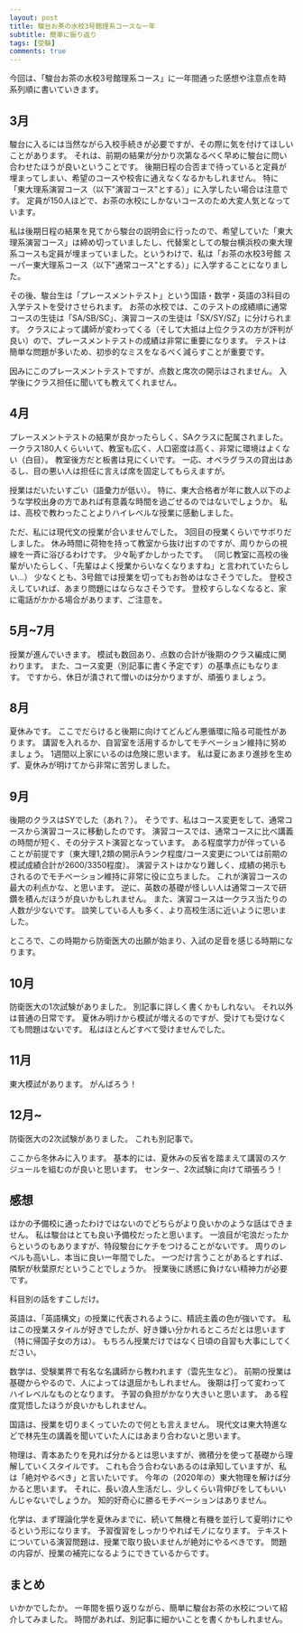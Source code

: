 ```yaml
---
layout: post
title: 駿台お茶の水校3号館理系コースな一年
subtitle: 簡単に振り返り
tags: [受験]
comments: true
---
```


今回は、「駿台お茶の水校3号館理系コース」に一年間通った感想や注意点を時系列順に書いていきます。

## 3月

駿台に入るには当然ながら入校手続きが必要ですが、その際に気を付けてほしいことがあります。
それは、前期の結果が分かり次第なるべく早めに駿台に問い合わせたほうが良いということです。
後期日程の合否まで待っていると定員が埋まってしまい、希望のコースや校舎に通えなくなるかもしれません。
特に「東大理系演習コース（以下"演習コース"とする）」に入学したい場合は注意です。
定員が150人ほどで、お茶の水校にしかないコースのため大変人気となっています。

私は後期日程の結果を見てから駿台の説明会に行ったので、希望していた「東大理系演習コース」は締め切っていましたし、代替案としての駿台横浜校の東大理系コースも定員が埋まっていました。というわけで、私は「お茶の水校3号館 スーパー東大理系コース（以下"通常コース"とする）」に入学することになりました。

その後、駿台生は「プレースメントテスト」という国語・数学・英語の3科目の入学テストを受けさせられます。
お茶の水校では、このテストの成績順に通常コースの生徒は「SA/SB/SC」、演習コースの生徒は「SX/SY/SZ」に分けられます。
クラスによって講師が変わってくる（そして大抵は上位クラスの方が評判が良い）ので、プレースメントテストの成績は非常に重要になります。
テストは簡単な問題が多いため、初歩的なミスをなるべく減らすことが重要です。

因みにこのプレースメントテストですが、点数と席次の開示はされません。
入学後にクラス担任に聞いても教えてくれません。

## 4月

プレースメントテストの結果が良かったらしく、SAクラスに配属されました。
一クラス180人くらいいて、教室も広く、人口密度は高く、非常に環境はよくない（白目）。
教室後方だと板書は見にくいです。
一応、オペラグラスの貸出はあるし、目の悪い人は担任に言えば席を固定してもらえますが。

授業はだいたいすごい（語彙力が低い）。
特に、東大合格者が年に数人以下のような学校出身の方であれば有意義な時間を過ごせるのではないでしょうか。
私は、高校で教わったことよりハイレベルな授業に感動しました。

ただ、私には現代文の授業が合いませんでした。
3回目の授業くらいでサボりだしました。
休み時間に荷物を持って教室から抜け出すのですが、周りからの視線を一斉に浴びるわけです。
少々恥ずかしかったです。
（同じ教室に高校の後輩がいたらしく、「先輩はよく授業からいなくなりますね」と言われていたらしい...）
少なくとも、3号館では授業を切ってもお咎めはなさそうでした。
登校さえしていれば、あまり問題にはならなさそうです。
登校すらしなくなると、家に電話がかかる場合があります、ご注意を。

## 5月~7月

授業が進んでいきます。
模試も数回あり、点数の合計が後期のクラス編成に関わります。
また、コース変更（別記事に書く予定です）の基準点にもなります。
ですから、休日が潰されて憎いのは分かりますが、頑張りましょう。

## 8月

夏休みです。
ここでだらけると後期に向けてどんどん悪循環に陥る可能性があります。
講習を入れるか、自習室を活用するかしてモチベーション維持に努めましょう。
1週間以上家にいるのは危険に思います。
私は夏にあまり進捗を生めず、夏休みが明けてから非常に苦労しました。

## 9月

後期のクラスはSYでした（あれ？）。
そうです、私はコース変更をして、通常コースから演習コースに移動したのです。
演習コースでは、通常コースに比べ講義の時間が短く、その分テスト演習となっています。
ある程度学力が伴っていることが前提です（東大理1,2類の開示Aランク程度/コース変更については前期の模試成績合計が2600/3350程度）。
演習テストはかなり難しく、成績の掲示もされるのでモチベーション維持に非常に役に立ちました。
これが演習コースの最大の利点かな、と思います。
逆に、英数の基礎が怪しい人は通常コースで研鑽を積んだほうが良いかもしれません。
また、演習コースは一クラス当たりの人数が少ないです。
談笑している人も多く、より高校生活に近いように思いました。

ところで、この時期から防衛医大の出願が始まり、入試の足音を感じる時期になります。

## 10月

防衛医大の1次試験がありました。
別記事に詳しく書くかもしれない。
それ以外は普通の日常です。
夏休み明けから模試が増えるのですが、受けても受けなくても問題はないです。
私はほとんどすべて受けませんでした。

## 11月

東大模試があります。
がんばろう！

## 12月~

防衛医大の2次試験がありました。
これも別記事で。

ここから冬休みに入ります。
基本的には、夏休みの反省を踏まえて講習のスケジュールを組むのが良いと思います。
センター、2次試験に向けて頑張ろう！

## 感想

ほかの予備校に通ったわけではないのでどちらがより良いかのような話はできません。
私は駿台はとても良い予備校だったと思います。
一浪目が宅浪だったからというのもありますが、特段駿台にケチをつけることがないです。
周りのレベルも高いし、本当に良い一年間でした。
一つだけ言うことがあるとすれば、隣駅が秋葉原だということでしょうか。
授業後に誘惑に負けない精神力が必要です。

科目別の話をすこしだけ。

英語は、「英語構文」の授業に代表されるように、精読主義の色が強いです。
私はこの授業スタイルが好きでしたが、好き嫌い分かれるところだとは思います（特に帰国子女の方は）。
もちろん授業だけではなく日頃の自習も大事にしてください。

数学は、受験業界で有名な名講師から教われます（雲先生など）。
前期の授業は基礎からやるので、人によっては退屈かもしれません。
後期は打って変わってハイレベルなものとなります。
予習の負担がかなり大きいと思います。
ある程度覚悟したほうが良いかもしれません。

国語は、授業を切りまくっていたので何とも言えません。
現代文は東大特進などで林先生の講義を聞いていた人にはあまり合わないと思います。

物理は、青本あたりを見れば分かるとは思いますが、微積分を使って基礎から理解していくスタイルです。
これも合う合わないあるのは承知していますが、私は「絶対やるべき」と言いたいです。
今年の（2020年の）東大物理を解けば分かると思います。
それに、長い浪人生活だし、少しくらい背伸びをしてもいいんじゃないでしょうか。
知的好奇心に勝るモチベーションはありません。

化学は、まず理論化学を夏休みまでに、続いて無機と有機を並行して夏明けにやるという形になります。
予習復習をしっかりやればモノになります。
テキストについている演習問題は、授業で取り扱いませんが絶対にやるべきです。
問題の内容が、授業の補完になるようにできているからです。

## まとめ

いかかでしたか。
一年間を振り返りながら、簡単に駿台お茶の水校について紹介してみました。
時間があれば、別記事に細かいことを書くかもしれません。
